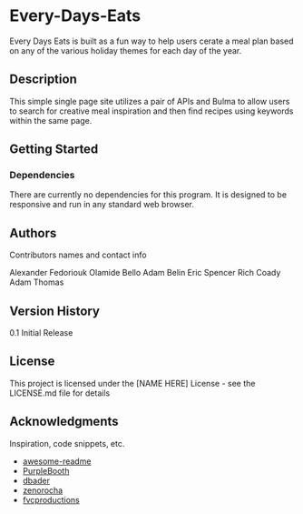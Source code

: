 # Every-Days-Eats

Every Days Eats is built as a fun way to help users cerate a meal plan based on any of the various holiday themes for each day of the year.

## Description

This simple single page site utilizes a pair of APIs and Bulma to allow users to search for creative meal inspiration and then find recipes using keywords within the same page.

## Getting Started

### Dependencies

There are currently no dependencies for this program.  It is designed to be responsive and run in any standard web browser.

## Authors

Contributors names and contact info

Alexander Fedoriouk
Olamide Bello
Adam Belin
Eric Spencer
Rich Coady
Adam Thomas

## Version History

0.1
   Initial Release

## License

This project is licensed under the [NAME HERE] License - see the LICENSE.md file for details

## Acknowledgments

Inspiration, code snippets, etc.
* [awesome-readme](https://github.com/matiassingers/awesome-readme)
* [PurpleBooth](https://gist.github.com/PurpleBooth/109311bb0361f32d87a2)
* [dbader](https://github.com/dbader/readme-template)
* [zenorocha](https://gist.github.com/zenorocha/4526327)
* [fvcproductions](https://gist.github.com/fvcproductions/1bfc2d4aecb01a834b46)

